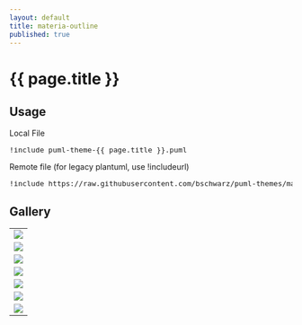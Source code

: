 ```yaml
---
layout: default
title: materia-outline
published: true
---
```

# {{ page.title }}

## Usage

Local File
<pre style="font-size: .8rem;">
!include puml-theme-{{ page.title }}.puml
</pre>

Remote file (for legacy plantuml, use !includeurl)
<pre style="font-size: .8rem;">
!include https://raw.githubusercontent.com/bschwarz/puml-themes/master/themes/{{ page.title }}/puml-theme-{{ page.title }}.puml
</pre>

## Gallery
<table style="width: 100%">
    <tr>
        <td>
            <img src="activity-ex.svg">
        </td>
    </tr>
    <tr>
        <td>
            <img src="class-ex.svg">
        </td>
    </tr>
   <tr>
        <td>
            <img src="component-ex.svg">
        </td> 
    </tr>
    <tr>
        <td>
            <img src="sequence-ex.svg">
        </td>
    </tr>
   <tr>
        <td>
            <img src="usecase-ex.svg">
        </td>
    </tr>
    <tr>
        <td>
            <img src="state-ex.svg">
        </td>
    </tr>
    <tr>
        <td>
            <img src="object-ex.svg">
        </td>
    </tr>
</table>
